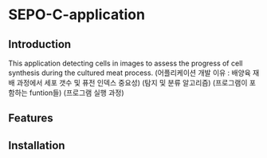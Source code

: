 # SEPO-C-application
## Introduction
This application detecting cells in images to assess the progress of cell synthesis during the cultured meat process.
(어플리케이션 개발 이유 : 배양육 재배 과정에서 세포 갯수 및 퓨전 인덱스 중요성)
(탐지 및 분류 알고리즘)
(프로그램이 포함하는 funtion들)
(프로그램 실행 과정)
## Features
## Installation
